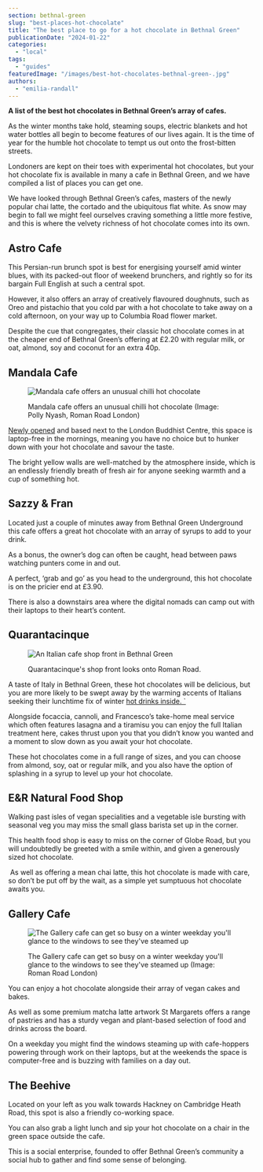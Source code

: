 ```yaml
---
section: bethnal-green
slug: "best-places-hot-chocolate"
title: "The best place to go for a hot chocolate in Bethnal Green"
publicationDate: "2024-01-22"
categories: 
  - "local"
tags: 
  - "guides"
featuredImage: "/images/best-hot-chocolates-bethnal-green-.jpg"
authors: 
  - "emilia-randall"
---
```


**A list of the best hot chocolates in Bethnal Green’s array of cafes.**

As the winter months take hold, steaming soups, electric blankets and hot water bottles all begin to become features of our lives again. It is the time of year for the humble hot chocolate to tempt us out onto the frost-bitten streets. 

Londoners are kept on their toes with experimental hot chocolates, but your hot chocolate fix is available in many a cafe in Bethnal Green, and we have compiled a list of places you can get one. 

We have looked through Bethnal Green’s cafes, masters of the newly popular chai latte, the cortado and the ubiquitous flat white. As snow may begin to fall we might feel ourselves craving something a little more festive, and this is where the velvety richness of hot chocolate comes into its own. 

## **Astro Cafe** 

This Persian-run brunch spot is best for energising yourself amid winter blues, with its packed-out floor of weekend brunchers, and rightly so for its bargain Full English at such a central spot. 

However, it also offers an array of creatively flavoured doughnuts, such as Oreo and pistachio that you cold par with a hot chocolate to take away on a cold afternoon, on your way up to Columbia Road flower market. 

Despite the cue that congregates, their classic hot chocolate comes in at the cheaper end of Bethnal Green’s offering at £2.20 with regular milk, or oat, almond, soy and coconut for an extra 40p. 

## **Mandala Cafe** 

<figure>

![Mandala cafe offers an unusual chilli hot chocolate](/images/Mandala-cafe-Bethnal-Green--1024x683.jpg)

<figcaption>

Mandala cafe offers an unusual chilli hot chocolate (Image: Polly Nyash, Roman Road London)

</figcaption>

</figure>

[Newly opened](https://romanroadlondon.com/mandala-cafe-opens-london-buddhist-centre-globe-town/) and based next to the London Buddhist Centre, this space is laptop-free in the mornings, meaning you have no choice but to hunker down with your hot chocolate and savour the taste.

The bright yellow walls are well-matched by the atmosphere inside, which is an endlessly friendly breath of fresh air for anyone seeking warmth and a cup of something hot. 

## **Sazzy & Fran**

Located just a couple of minutes away from Bethnal Green Underground this cafe offers a great hot chocolate with an array of syrups to add to your drink. 

As a bonus, the owner’s dog can often be caught, head between paws watching punters come in and out. 

A perfect, ‘grab and go’ as you head to the underground, this hot chocolate is on the pricier end at £3.90.

There is also a downstairs area where the digital nomads can camp out with their laptops to their heart’s content.

## **Quarantacinque**

<figure>

![An Italian cafe shop front in Bethnal Green](/images/quarantacinque-bethnal-green-shop-front-1024x535.jpeg)

<figcaption>

Quarantacinque's shop front looks onto Roman Road.

</figcaption>

</figure>

A taste of Italy in Bethnal Green, these hot chocolates will be delicious, but you are more likely to be swept away by the warming accents of Italians seeking their lunchtime fix of winter [hot drinks inside. \`](https://bethnalgreenlondon.co.uk/hidden-gem-quarantacinque-italian-cafe-review/)

Alongside focaccia, cannoli, and Francesco’s take-home meal service which often features lasagna and a tiramisu you can enjoy the full Italian treatment here, cakes thrust upon you that you didn’t know you wanted and a moment to slow down as you await your hot chocolate. 

These hot chocolates come in a full range of sizes, and you can choose from almond, soy, oat or regular milk, and you also have the option of splashing in a syrup to level up your hot chocolate. 

## **E&R Natural Food Shop**

Walking past isles of vegan specialities and a vegetable isle bursting with seasonal veg you may miss the small glass barista set up in the corner.

This health food shop is easy to miss on the corner of Globe Road, but you will undoubtedly be greeted with a smile within, and given a generously sized hot chocolate.

 As well as offering a mean chai latte, this hot chocolate is made with care, so don’t be put off by the wait, as a simple yet sumptuous hot chocolate awaits you.  

## **Gallery Cafe** 

<figure>

![The Gallery cafe can get so busy on a winter weekday you'll glance to the windows to see they've steamed up ](/images/Gallery-cafe-Bethnal-Green-1024x682.jpg)

<figcaption>

The Gallery cafe can get so busy on a winter weekday you'll glance to the windows to see they've steamed up (Image: Roman Road London)

</figcaption>

</figure>

You can enjoy a hot chocolate alongside their array of vegan cakes and bakes.

As well as some premium matcha latte artwork St Margarets offers a range of pastries and has a sturdy vegan and plant-based selection of food and drinks across the board. 

On a weekday you might find the windows steaming up with cafe-hoppers powering through work on their laptops, but at the weekends the space is computer-free and is buzzing with families on a day out.

## **The Beehive**

Located on your left as you walk towards Hackney on Cambridge Heath Road, this spot is also a friendly co-working space. 

You can also grab a light lunch and sip your hot chocolate on a chair in the green space outside the cafe. 

This is a social enterprise, founded to offer Bethnal Green’s community a social hub to gather and find some sense of belonging.
